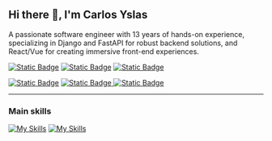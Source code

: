 ## Hi there 👋, I'm Carlos Yslas

A passionate software engineer with 13 years of hands-on experience, specializing in Django and FastAPI for robust backend solutions, and React/Vue for creating immersive front-end experiences. 

[![Static Badge](https://img.shields.io/badge/%F0%9F%8C%90%20My_website-333333?style=flat-square)](https://carlosyslas.com/#gh-dark-mode-only)
[![Static Badge](https://img.shields.io/badge/Email-333333?style=flat-square&logo=gmail&logoColor=ffffff)](mailto:carlos.yslasa@gmail.com#gh-dark-mode-only)
[![Static Badge](https://img.shields.io/badge/LinkedIn-333333?style=flat-square&logo=linkedin)](https://www.linkedin.com/in/carlos-yslas/#gh-dark-mode-only)
<!--[![Static Badge](https://img.shields.io/badge/YouTube-333333?style=flat-square&logo=youtube)](https://www.youtube.com/channel/UCGA1qNGi2vym77nhk9Bom_A#gh-dark-mode-only)-->
[![Static Badge](https://img.shields.io/badge/%F0%9F%8C%90%20My_website-333333?style=flat-square)](https://carlosyslas.com/#gh-light-mode-only)
[![Static Badge](https://img.shields.io/badge/Email-dddddd?style=flat-square&logo=gmail&logoColor=333333)
](mailto:carlos.yslasa@gmail.com#gh-light-mode-only)
[![Static Badge](https://img.shields.io/badge/LinkedIn-dddddd?style=flat-square&logo=linkedin&logoColor=333333)](https://www.linkedin.com/in/carlos-yslas/#gh-light-mode-only)
<!--[![Static Badge](https://img.shields.io/badge/YouTube-dddddd?style=flat-square&logo=youtube&logoColor=333333)](https://www.youtube.com/channel/UCGA1qNGi2vym77nhk9Bom_A#gh-light-mode-only)-->

----


### Main skills

[![My Skills](https://skillicons.dev/icons?i=django,fastapi,react,vue)](https://skillicons.dev#gh-dark-mode-only)
[![My Skills](https://skillicons.dev/icons?i=django,fastapi,react,vue&theme=light)](https://skillicons.dev#gh-light-mode-only)




<!--
**carlosyslas/carlosyslas** is a ✨ _special_ ✨ repository because its `README.md` (this file) appears on your GitHub profile.

Here are some ideas to get you started:

- 🔭 I’m currently working on ...
- 🌱 I’m currently learning ...
- 👯 I’m looking to collaborate on ...
- 🤔 I’m looking for help with ...
- 💬 Ask me about ...
- 📫 How to reach me: ...
- 😄 Pronouns: ...
- ⚡ Fun fact: ...
-->

